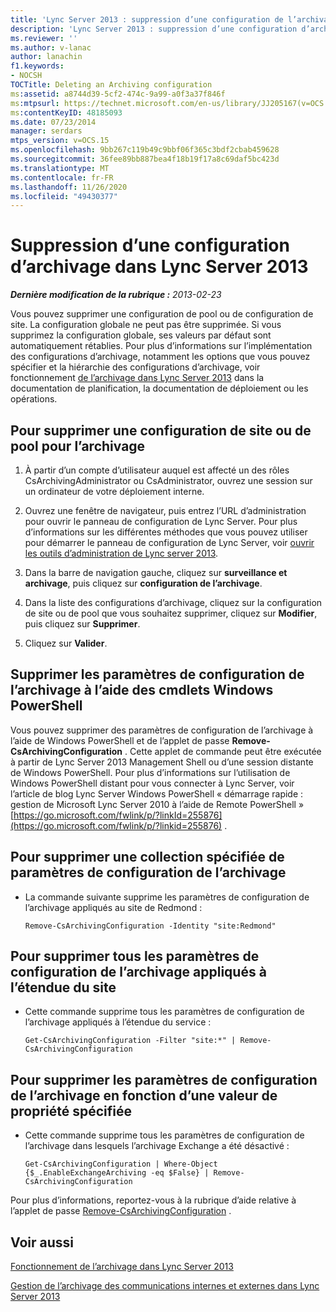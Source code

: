 ```yaml
---
title: 'Lync Server 2013 : suppression d’une configuration de l’archivage'
description: 'Lync Server 2013 : suppression d’une configuration d’archivage.'
ms.reviewer: ''
ms.author: v-lanac
author: lanachin
f1.keywords:
- NOCSH
TOCTitle: Deleting an Archiving configuration
ms:assetid: a8744d39-5cf2-474c-9a99-a0f3a37f846f
ms:mtpsurl: https://technet.microsoft.com/en-us/library/JJ205167(v=OCS.15)
ms:contentKeyID: 48185093
ms.date: 07/23/2014
manager: serdars
mtps_version: v=OCS.15
ms.openlocfilehash: 9bb267c119b49c9bbf06f365c3bdf2cbab459628
ms.sourcegitcommit: 36fee89bb887bea4f18b19f17a8c69daf5bc423d
ms.translationtype: MT
ms.contentlocale: fr-FR
ms.lasthandoff: 11/26/2020
ms.locfileid: "49430377"
---
```

# <a name="deleting-an-archiving-configuration-in-lync-server-2013"></a>Suppression d’une configuration d’archivage dans Lync Server 2013

<div data-xmlns="http://www.w3.org/1999/xhtml">

<div class="topic" data-xmlns="http://www.w3.org/1999/xhtml" data-msxsl="urn:schemas-microsoft-com:xslt" data-cs="https://msdn.microsoft.com/">

<div data-asp="https://msdn2.microsoft.com/asp">



</div>

<div id="mainSection">

<div id="mainBody">

<span> </span>

_**Dernière modification de la rubrique :** 2013-02-23_

Vous pouvez supprimer une configuration de pool ou de configuration de site. La configuration globale ne peut pas être supprimée. Si vous supprimez la configuration globale, ses valeurs par défaut sont automatiquement rétablies. Pour plus d’informations sur l’implémentation des configurations d’archivage, notamment les options que vous pouvez spécifier et la hiérarchie des configurations d’archivage, voir fonctionnement [de l’archivage dans Lync Server 2013](lync-server-2013-how-archiving-works.md) dans la documentation de planification, la documentation de déploiement ou les opérations.

<div>

## <a name="to-delete-a-site-or-pool-configuration-for-archiving"></a>Pour supprimer une configuration de site ou de pool pour l’archivage

1.  À partir d’un compte d’utilisateur auquel est affecté un des rôles CsArchivingAdministrator ou CsAdministrator, ouvrez une session sur un ordinateur de votre déploiement interne.

2.  Ouvrez une fenêtre de navigateur, puis entrez l’URL d’administration pour ouvrir le panneau de configuration de Lync Server. Pour plus d’informations sur les différentes méthodes que vous pouvez utiliser pour démarrer le panneau de configuration de Lync Server, voir [ouvrir les outils d’administration de Lync server 2013](lync-server-2013-open-lync-server-administrative-tools.md).

3.  Dans la barre de navigation gauche, cliquez sur **surveillance et archivage**, puis cliquez sur **configuration de l’archivage**.

4.  Dans la liste des configurations d’archivage, cliquez sur la configuration de site ou de pool que vous souhaitez supprimer, cliquez sur **Modifier**, puis cliquez sur **Supprimer**.

5.  Cliquez sur **Valider**.

</div>

<div>

## <a name="removing-archiving-configuration-settings-by-using-windows-powershell-cmdlets"></a>Supprimer les paramètres de configuration de l’archivage à l’aide des cmdlets Windows PowerShell

Vous pouvez supprimer des paramètres de configuration de l’archivage à l’aide de Windows PowerShell et de l’applet de passe **Remove-CsArchivingConfiguration** . Cette applet de commande peut être exécutée à partir de Lync Server 2013 Management Shell ou d’une session distante de Windows PowerShell. Pour plus d’informations sur l’utilisation de Windows PowerShell distant pour vous connecter à Lync Server, voir l’article de blog Lync Server Windows PowerShell « démarrage rapide : gestion de Microsoft Lync Server 2010 à l’aide de Remote PowerShell » [https://go.microsoft.com/fwlink/p/?linkId=255876](https://go.microsoft.com/fwlink/p/?linkid=255876) .

<div>

## <a name="to-remove-a-specified-collection-of-archiving-configuration-settings"></a>Pour supprimer une collection spécifiée de paramètres de configuration de l’archivage

  - La commande suivante supprime les paramètres de configuration de l’archivage appliqués au site de Redmond :
    
        Remove-CsArchivingConfiguration -Identity "site:Redmond"

</div>

<div>

## <a name="to-remove-all-the-archiving-configuration-settings-applied-to-the-site-scope"></a>Pour supprimer tous les paramètres de configuration de l’archivage appliqués à l’étendue du site

  - Cette commande supprime tous les paramètres de configuration de l’archivage appliqués à l’étendue du service :
    
        Get-CsArchivingConfiguration -Filter "site:*" | Remove-CsArchivingConfiguration

</div>

<div>

## <a name="to-remove-archiving-configuration-settings-based-on-a-specified-property-value"></a>Pour supprimer les paramètres de configuration de l’archivage en fonction d’une valeur de propriété spécifiée

  - Cette commande supprime tous les paramètres de configuration de l’archivage dans lesquels l’archivage Exchange a été désactivé :
    
        Get-CsArchivingConfiguration | Where-Object {$_.EnableExchangeArchiving -eq $False} | Remove-CsArchivingConfiguration

</div>

Pour plus d’informations, reportez-vous à la rubrique d’aide relative à l’applet de passe [Remove-CsArchivingConfiguration](https://docs.microsoft.com/powershell/module/skype/Remove-CsArchivingConfiguration) .

</div>

<div>

## <a name="see-also"></a>Voir aussi


[Fonctionnement de l’archivage dans Lync Server 2013](lync-server-2013-how-archiving-works.md)  


[Gestion de l’archivage des communications internes et externes dans Lync Server 2013](lync-server-2013-managing-the-archiving-of-internal-and-external-communications.md)  
  

</div>

</div>

<span> </span>

</div>

</div>

</div>

